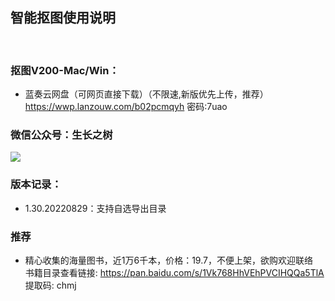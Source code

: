 
## 智能抠图使用说明
<!-- <right>20220112</right> -->
<br>

### 抠图V200-Mac/Win：
<!-- - 微云（不限速）
链接：https://share.weiyun.com/7joiQ4J6 密码：uhei4g -->
- 蓝奏云网盘（可网页直接下载）（不限速,新版优先上传，推荐）
https://wwp.lanzouw.com/b02pcmqyh  密码:7uao
<!-- - 百度网盘
https://pan.baidu.com/s/12Gf586UL4qPty6HAsRABlg 密码: d6ef -->


### 微信公众号：生长之树
![](https://jasonmin.github.io/newsky/assets/qrcode_for.jpg)

<head>
    <link rel="stylesheet" type="text/css" href="../style/style.css">
</head>

### 版本记录：
- 1.30.20220829：支持自选导出目录

### <green>推荐
- 精心收集的海量图书，近1万6千本，价格：19.7，不便上架，欲购欢迎联络     
书籍目录查看链接: https://pan.baidu.com/s/1Vk768HhVEhPVCIHQQa5TlA 提取码: chmj    
<!-- - 各大音乐vip下载音乐格式批量解码转mp3，便于长久保存，随处可播，支持ncm，qmc，kgm 等等      
链接: https://item.taobao.com/item.htm?id=675399145206 -->